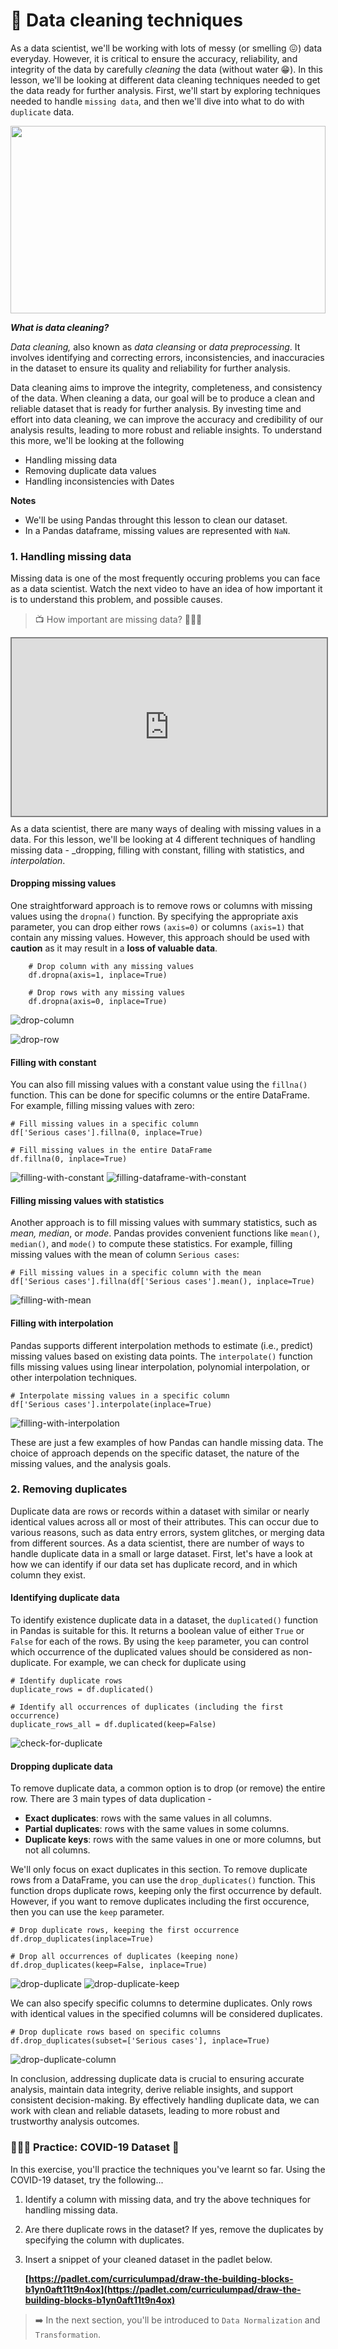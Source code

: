 # 🔢 Data cleaning techniques
As a data scientist, we'll be working with lots of messy (or smelling 😖) data everyday. However, it is critical to ensure the accuracy, reliability, and integrity of the data by carefully _cleaning_ the data (without water 😁). In this lesson, we'll be looking at different data cleaning techniques needed to get the data ready for further analysis. First, we'll start by exploring techniques needed to handle `missing data`, and then we'll dive into what to do with `duplicate` data. 

<img src="./data-cleaning/data-cleaning-techniques.jpeg" height="300px" width="100%">

<aside>

**_What is data cleaning?_**

_Data cleaning,_ also known as _data cleansing_ or _data preprocessing_. It involves identifying and correcting errors, inconsistencies, and inaccuracies in the dataset to ensure its quality and reliability for further analysis. 

</aside>

Data cleaning aims to improve the integrity, completeness, and consistency of the data. When cleaning a data, our goal will be to produce a clean and reliable dataset that is ready for further analysis. By investing time and effort into data cleaning, we can improve the accuracy and credibility of our analysis results, leading to more robust and reliable insights. To understand this more, we'll be looking at the following

- Handling missing data
- Removing duplicate data values 
- Handling inconsistencies with Dates
<!--
- Dealing with outliers -->


<aside>

**Notes**
- We'll be using Pandas throught this lesson to clean our dataset.
- In a Pandas dataframe, missing values are represented with `NaN`.

</aside>


### 1. Handling missing data
Missing data is one of the most frequently occuring problems you can face as a data scientist. Watch the next video to have an idea of how important it is to understand this problem, and possible causes.

> 📺 How important are missing data? 👨🏾‍💻 

<div style="position: relative; padding-bottom: 56.25%; height: 0;"><iframe src="https://www.youtube.com/embed/BqtTcOtkp6Y" title="Web Scrapping Intro" frameborder="0" allow="accelerometer; autoplay; clipboard-write; encrypted-media; gyroscope; picture-in-picture" allowfullscreen style="position: absolute; top: 0; left: 0; width: 100%; height: 100%; border: 2px solid grey;"></iframe></div>

As a data scientist, there are many ways of dealing with missing values in a data. For this lesson, we'll be looking at 4 different techniques of handling missing data -  _dropping, filling with constant, filling with statistics, and _interpolation_. 

#### Dropping missing values
One straightforward approach is to remove rows or columns with missing values using the `dropna()` function. By specifying the appropriate axis parameter, you can drop either rows `(axis=0)` or columns `(axis=1)` that contain any missing values. However, this approach should be used with **caution** as it may result in a **loss of valuable data**.

```
    # Drop column with any missing values
    df.dropna(axis=1, inplace=True)

    # Drop rows with any missing values
    df.dropna(axis=0, inplace=True)

```

![drop-column](./data-cleaning/drop_column.png)

![drop-row](./data-cleaning/drop_row.png)

#### Filling with constant
You can also fill missing values with a constant value using the `fillna()` function. This can be done for specific columns or the entire DataFrame. For example, filling missing values with zero:

    # Fill missing values in a specific column
    df['Serious cases'].fillna(0, inplace=True)

    # Fill missing values in the entire DataFrame
    df.fillna(0, inplace=True)

![filling-with-constant](./data-cleaning/filling-with-constant.png)
![filling-dataframe-with-constant](./data-cleaning/fillin-dataframe-with-constant.png)

#### Filling missing values with statistics
Another approach is to fill missing values with summary statistics, such as _mean, median_, or _mode_. Pandas provides convenient functions like `mean()`, `median()`, and `mode()` to compute these statistics. For example, filling missing values with the mean of column `Serious cases`:

    # Fill missing values in a specific column with the mean
    df['Serious cases'].fillna(df['Serious cases'].mean(), inplace=True)

![filling-with-mean](./data-cleaning/filling-with-mean.png)

#### Filling with interpolation
Pandas supports different interpolation methods to estimate (i.e., predict) missing values based on existing data points. The `interpolate()` function fills missing values using linear interpolation, polynomial interpolation, or other interpolation techniques.

    # Interpolate missing values in a specific column
    df['Serious cases'].interpolate(inplace=True)
![filling-with-interpolation](./data-cleaning/filling-with-interpolation.png)

These are just a few examples of how Pandas can handle missing data. The choice of approach depends on the specific dataset, the nature of the missing values, and the analysis goals.

### 2. Removing duplicates
Duplicate data are rows or records within a dataset with similar or nearly identical values across all or most of their attributes.
This can occur due to various reasons, such as data entry errors, system glitches, or merging data from different sources. As a data scientist, there are number of ways to handle duplicate data in a small or large dataset. First, let's have a look at how we can identify if our data set has duplicate record, and in which column they exist.

#### Identifying duplicate data
To identify existence duplicate data in a dataset, the `duplicated()` function in Pandas is suitable for this. It returns a boolean value of either `True` or `False` for each of the rows. By using the `keep` parameter, you can control which occurrence of the duplicated values should be considered as non-duplicate. For example, we can check for duplicate using

    # Identify duplicate rows
    duplicate_rows = df.duplicated()

    # Identify all occurrences of duplicates (including the first occurrence)
    duplicate_rows_all = df.duplicated(keep=False)

![check-for-duplicate](./data-cleaning/check-duplicate.png)

#### Dropping duplicate data
To remove duplicate data, a common option is to drop (or remove) the entire row. There are 3 main types of data duplication -

- **Exact duplicates**: rows with the same values in all columns.
- **Partial duplicates**: rows with the same values in some columns.
- **Duplicate keys**: rows with the same values in one or more columns, but not all columns.

We'll only focus on exact duplicates in this section. To remove duplicate rows from a DataFrame, you can use the `drop_duplicates()` function. This function drops duplicate rows, keeping only the first occurrence by default. However, if you want to remove duplicates including the first occurence, then you can use the `keep` parameter.

    # Drop duplicate rows, keeping the first occurrence
    df.drop_duplicates(inplace=True)

    # Drop all occurrences of duplicates (keeping none)
    df.drop_duplicates(keep=False, inplace=True)

![drop-duplicate](./data-cleaning/drop-duplicate.png)
![drop-duplicate-keep](./data-cleaning/drop-duplicate-keep.png)

We can also specify specific columns to determine duplicates. Only rows with identical values in the specified columns will be considered duplicates.

    # Drop duplicate rows based on specific columns
    df.drop_duplicates(subset=['Serious cases'], inplace=True)

![drop-duplicate-column](./data-cleaning/drop-duplicate-column.png)

In conclusion, addressing duplicate data is crucial to ensuring accurate analysis, maintain data integrity, derive reliable insights, and support consistent decision-making. By effectively handling duplicate data, we can work with clean and reliable datasets, leading to more robust and trustworthy analysis outcomes.




### 👩🏾‍🎨 Practice: COVID-19 Dataset 🎯
In this exercise, you'll practice the techniques you've learnt so far. Using the COVID-19 dataset, try the following... 
1. Identify a column with missing data, and try the above techniques for handling missing data.
2. Are there duplicate rows in the dataset? If yes, remove the duplicates by specifying the column with duplicates.
3. Insert a snippet of your cleaned dataset in the padlet below.
    
    **[https://padlet.com/curriculumpad/draw-the-building-blocks-b1yn0aft11t9n4ox](https://padlet.com/curriculumpad/draw-the-building-blocks-b1yn0aft11t9n4ox)**

> ➡️ In the next section, you'll be introduced to  `Data Normalization` and `Transformation`.

